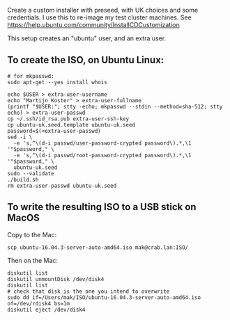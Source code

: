 Create a custom installer with preseed, with UK choices and some credentials.
I use this to re-image my test cluster machines.
See https://help.ubuntu.com/community/InstallCDCustomization

This setup creates an "ubuntu" user, and an extra user.

## To create the ISO, on Ubuntu Linux:

```
# for mkpasswd:
sudo apt-get --yes install whois

echo $USER > extra-user-username
echo "Martijn Koster" > extra-user-fullname
(printf "$USER:"; stty -echo; mkpasswd --stdin --method=sha-512; stty echo) > extra-user-passwd
cp ~/.ssh/id_rsa.pub extra-user-ssh-key
cp ubuntu-uk.seed.template ubuntu-uk.seed
password=$(<extra-user-passwd)
sed -i \
  -e 's,^\(d-i passwd/user-password-crypted password\).*,\1 '"$password," \
  -e 's,^\(d-i passwd/root-password-crypted password\).*,\1 '"$password," \
  ubuntu-uk.seed
sudo --validate
./build.sh
rm extra-user-passwd ubuntu-uk.seed
```

## To write the resulting ISO to a USB stick on MacOS

Copy to the Mac:

```
scp ubuntu-16.04.3-server-auto-amd64.iso mak@crab.lan:ISO/
```

Then on the Mac:

```
diskutil list
diskutil unmountDisk /dev/disk4
diskutil list
# check that disk is the one you intend to overwrite
sudo dd if=/Users/mak/ISO/ubuntu-16.04.3-server-auto-amd64.iso of=/dev/rdisk4 bs=1m
diskutil eject /dev/disk4
```
